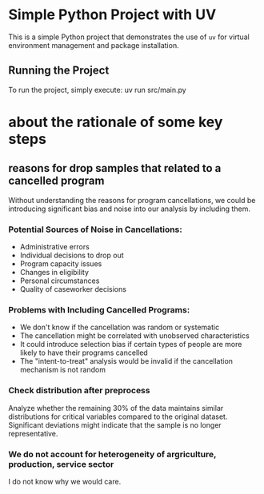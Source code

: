 # Simple Python Project with UV

This is a simple Python project that demonstrates the use of `uv` for virtual environment management and package installation.

## Running the Project

To run the project, simply execute:
uv run src/main.py

# about the rationale of some key steps
## reasons for drop samples that related to a cancelled program
Without understanding the reasons for program cancellations, we could be introducing significant bias and noise into our analysis by including them.

### Potential Sources of Noise in Cancellations:
- Administrative errors
- Individual decisions to drop out
- Program capacity issues
- Changes in eligibility
- Personal circumstances
- Quality of caseworker decisions

### Problems with Including Cancelled Programs:
- We don't know if the cancellation was random or systematic
- The cancellation might be correlated with unobserved characteristics
- It could introduce selection bias if certain types of people are more likely to have their programs cancelled
- The "intent-to-treat" analysis would be invalid if the cancellation mechanism is not random

### Check distribution after preprocess
Analyze whether the remaining 30% of the data maintains similar distributions for critical variables compared to the original dataset. Significant deviations might indicate that the sample is no longer representative.

### We do not account for heterogeneity of argriculture, production, service sector
I do not know why we would care.